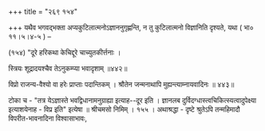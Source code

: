 +++
title = "२६९ १५४"

+++
यथैव भगवद्भक्ता अप्यकुटिलात्मनोऽज्ञाननुगृह्णन्ति, न तु कुटिलात्मनो विज्ञानिति दृश्यते, यथा ( भा० ११।५।४-५ ) – 

(१५४) "दूरे हरिकथा केचिद्दूरे चाच्युतकीर्त्तनाः । 

स्त्रियः शूद्रादयश्चैव तेऽनुकम्प्या भवादृशाम् ॥४४२॥ 

विप्रो राजन्य-वैश्यो वा हरेः प्राप्ताः पदान्तिकम् । श्रौतेन जन्मनाथापि मुह्यन्त्याम्नायवादिनः ॥ ४४३॥ 

टोका च - "तत्र येऽज्ञास्ते भवद्विधानामनुग्राह्या इत्याह--दूर इति । ज्ञानलब दुर्विदग्धास्त्वचिकित्स्यत्वादुपेक्ष्या इत्याशयेनाह - विप्र इति" इत्येषा ॥ श्रीचमसो निमिम् । १५५ । अथाश्रद्धा - दृष्टे श्रुतेऽपि तन्महिमादौ विपरीत-भावनादिना विश्वासाभावः, 
